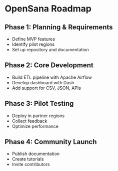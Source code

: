 # OpenSana Roadmap

## Phase 1: Planning & Requirements
- Define MVP features
- Identify pilot regions
- Set up repository and documentation

## Phase 2: Core Development
- Build ETL pipeline with Apache Airflow
- Develop dashboard with Dash
- Add support for CSV, JSON, APIs

## Phase 3: Pilot Testing
- Deploy in partner regions
- Collect feedback
- Optimize performance

## Phase 4: Community Launch
- Publish documentation
- Create tutorials
- Invite contributors


